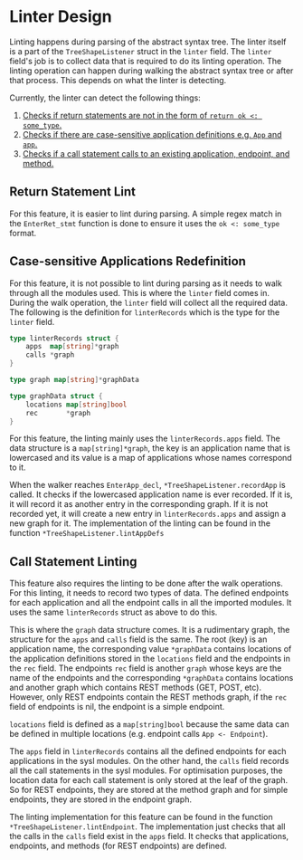 # Linter Design

Linting happens during parsing of the abstract syntax tree. The linter itself
is a part of the `TreeShapeListener` struct in the `linter` field. The `linter`
field's job is to collect data that is required to do its linting operation.
The linting operation can happen during walking the abstract syntax tree or
after that process. This depends on what the linter is detecting.

Currently, the linter can detect the following things:

1. [Checks if return statements are not in the form of `return ok <: some_type`.](#return-statement-lint)
2. [Checks if there are case-sensitive application definitions e.g. `App` and `app`.](#case-sensitive-applications-redefinition)
3. [Checks if a call statement calls to an existing application, endpoint, and method.](#call-statement-linting)

## Return Statement Lint

For this feature, it is easier to lint during parsing. A simple regex match in
the `EnterRet_stmt` function is done to ensure it uses the `ok <: some_type`
format.

## Case-sensitive Applications Redefinition

For this feature, it is not possible to lint during parsing as it needs to walk
through all the modules used. This is where the `linter` field comes in. During
the walk operation, the `linter` field will collect all the required data. The
following is the definition for `linterRecords` which is the type for the
`linter` field.

```go
type linterRecords struct {
    apps  map[string]*graph
    calls *graph
}

type graph map[string]*graphData

type graphData struct {
    locations map[string]bool
    rec       *graph
}
```

For this feature, the linting mainly uses the `linterRecords.apps` field. The
data structure is a `map[string]*graph`, the key is an application name that is
lowercased and its value is a map of applications whose names correspond to it.

When the walker reaches `EnterApp_decl`, `*TreeShapeListener.recordApp` is
called. It checks if the lowercased application name is ever recorded. If it is,
it will record it as another entry in the corresponding graph. If it is not
recorded yet, it will create a new entry in `linterRecords.apps` and assign
a new graph for it. The implementation of the linting can be found in the
function `*TreeShapeListener.lintAppDefs`

## Call Statement Linting

This feature also requires the linting to be done after the walk operations. For
this linting, it needs to record two types of data. The defined endpoints for
each application and all the endpoint calls in all the imported modules. It uses
the same `linterRecords` struct as above to do this.

This is where the `graph` data structure comes. It is a rudimentary graph, the
structure for the `apps` and `calls` field is the same. The root (key) is an
application name, the corresponding value `*graphData` contains locations of the
application definitions stored in the `locations` field and the endpoints in the
`rec` field. The endpoints `rec` field is another `graph` whose keys are the
name of the endpoints and the corresponding `*graphData` contains locations and
another graph which contains REST methods (GET, POST, etc). However, only REST
endpoints contain the REST methods graph, if the `rec` field of endpoints is nil,
the endpoint is a simple endpoint.

`locations` field is defined as a `map[string]bool` because the same data can
be defined in multiple locations (e.g. endpoint calls `App <- Endpoint`).

The `apps` field in `linterRecords` contains all the defined endpoints for each
applications in the sysl modules. On the other hand, the `calls` field records
all the call statements in the sysl modules. For optimisation purposes, the
location data for each call statement is only stored at the leaf of the graph.
So for REST endpoints, they are stored at the method graph and for simple
endpoints, they are stored in the endpoint graph.

The linting implementation for this feature can be found in the function
`*TreeShapeListener.lintEndpoint`. The implementation just checks that all the
calls in the `calls` field exist in the `apps` field. It checks that
applications, endpoints, and methods (for REST endpoints) are defined.
